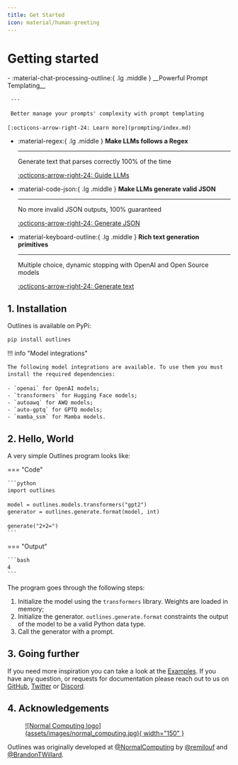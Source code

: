 ```yaml
---
title: Get Started
icon: material/human-greeting
---
```


# Getting started

<div class="grid cards" markdown>
-    :material-chat-processing-outline:{ .lg .middle } __Powerful Prompt Templating__

     ---

     Better manage your prompts' complexity with prompt templating

    [:octicons-arrow-right-24: Learn more](prompting/index.md)


-   :material-regex:{ .lg .middle } __Make LLMs follows a Regex__

    ---

    Generate text that parses correctly 100% of the time

    [:octicons-arrow-right-24: Guide LLMs](reference/regex.md)

-   :material-code-json:{ .lg .middle } __Make LLMs generate valid JSON__

    ---

    No more invalid JSON outputs, 100% guaranteed

    [:octicons-arrow-right-24: Generate JSON](reference/json.md)

-   :material-keyboard-outline:{ .lg .middle } __Rich text generation primitives__

    ---

    Multiple choice, dynamic stopping with OpenAI and Open Source models

    [:octicons-arrow-right-24: Generate text](reference/index.md)

</div>

## 1. Installation

Outlines is available on PyPi:

```bash
pip install outlines
```


!!! info "Model integrations"

    The following model integrations are available. To use them you must install the required dependencies:

    - `openai` for OpenAI models;
    - `transformers` for Hugging Face models;
    - `autoawq` for AWQ models;
    - `auto-gptq` for GPTQ models;
    - `mamba_ssm` for Mamba models.


## 2. Hello, World

A very simple Outlines program looks like:

=== "Code"

    ```python
    import outlines

    model = outlines.models.transformers("gpt2")
    generator = outlines.generate.format(model, int)

    generate("2+2=")
    ```

=== "Output"

    ```bash
    4
    ```

The program goes through the following steps:

1. Initialize the model using the `transformers` library. Weights are loaded in memory;
2. Initialize the generator. `outlines.generate.format` constraints the output of the model
   to be a valid Python data type.
3. Call the generator with a prompt.

## 3. Going further

If you need more inspiration you can take a look at the [Examples](examples/index.md). If you have any question, or requests for documentation please reach out to us on [GitHub](https://github.com/outlines-dev/outlines/discussions), [Twitter](https://twitter.com/remilouf) or [Discord](https://discord.gg/UppQmhEpe8).

## 4. Acknowledgements

<figure markdown>
  <a href="https://www.normalcomputing.ai">
  ![Normal Computing logo](assets/images/normal_computing.jpg){ width="150" }
  </a>
</figure>

Outlines was originally developed at [@NormalComputing](https://twitter.com/NormalComputing) by [@remilouf](https://twitter.com/remilouf) and [@BrandonTWillard](https://twitter.com/BrandonTWillard).
